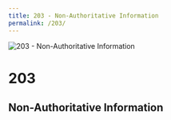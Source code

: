 ```yaml
---
title: 203 - Non-Authoritative Information
permalink: /203/
---
```

![203 - Non-Authoritative Information](http://iruntheinternet.com/lulzdump/images/squirrel-stealing-chips-fries-food-1372895636K.jpg?id=)  
# 203  
## Non-Authoritative Information  

